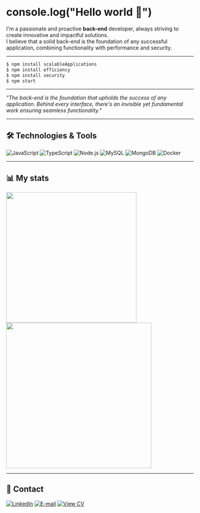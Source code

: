 # console.log("Hello world 👋")  
I'm a passionate and proactive **back-end** developer, always striving to create innovative and impactful solutions.  
I believe that a solid back-end is the foundation of any successful application, combining functionality with performance and security.  

---

```bash
$ npm install scalableApplications
$ npm install efficiency
$ npm install security
$ npm start
```
---

*"The back-end is the foundation that upholds the success of any application. Behind every interface, there's an invisible yet fundamental work ensuring seamless functionality."*

---

## 🛠️  Technologies & Tools
![JavaScript](https://img.shields.io/badge/javascript-%23323330.svg?style=for-the-badge&logo=javascript&logoColor=%23F7DF1E) ![TypeScript](https://img.shields.io/badge/TypeScript-3178C6?style=for-the-badge&logo=typescript&logoColor=white) 
![Node.js](https://img.shields.io/badge/Node.js-6DA55F?style=for-the-badge&logo=node.js&logoColor=white) ![MySQL](https://img.shields.io/badge/MySQL-4479A1?style=for-the-badge&logo=mysql&logoColor=white) ![MongoDB](https://img.shields.io/badge/MongoDB-47A248?style=for-the-badge&logo=mongodb&logoColor=white) ![Docker](https://img.shields.io/badge/Docker-2496ED?style=for-the-badge&logo=docker&logoColor=white)

---

## 📊 My stats
<img src="https://github-readme-stats.vercel.app/api/top-langs/?username=hugolelis&layout=compact&theme=dark&langs_count=4" width="350" />  <img src="https://github-readme-stats.vercel.app/api?username=hugolelis&show_icons=true&theme=dark" width="390" />

---
  
## 💼 Contact
[![LinkedIn](https://img.shields.io/badge/LinkedIn-%230077B5.svg?style=for-the-badge&logo=linkedin&logoColor=white)](https://www.linkedin.com/in/hugodelelis03/)  [![E-mail](https://img.shields.io/badge/Email-D14836.svg?style=for-the-badge&logo=gmail&logoColor=white)](mailto:hugodelelis05@gmail.com) [![View CV](https://img.shields.io/badge/Download%20CV-007BFF?style=for-the-badge&logo=adobeacrobatreader&logoColor=white)](https://1drv.ms/b/s!AmXIL0ISnow7wpdF11IJDu1eC1XLTg?e=MdKevf)






